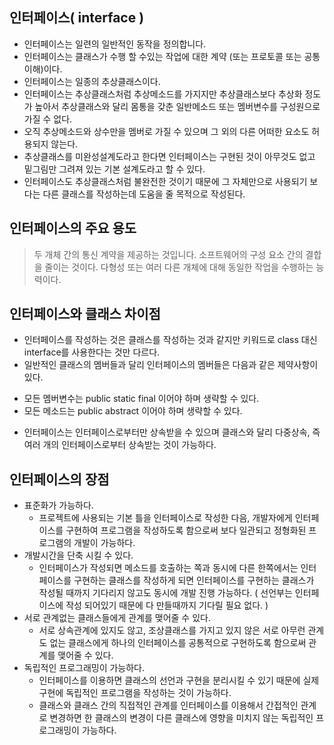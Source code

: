 ## 인터페이스( interface )

- 인터페이스는 일련의 일반적인 동작을 정의합니다. 
- 인터페이스는 클래스가 수행 할 수있는 작업에 대한 계약 (또는 프로토콜 또는 공통 이해)이다.
- 인터페이스는 일종의 추상클래스이다.
- 인터페이스는 추상클래스처럼 추상메소드를 가지지만 추상클래스보다 추상화 정도가 높아서 추상클래스와 달리 몸통을 갖춘 일반메소드 또는 멤버변수를 구성원으로 가질 수 없다.
- 오직 추상메소드와 상수만을 멤버로 가질 수 있으며 그 외의 다른 어떠한 요소도 허용되지 않는다.
- 추상클래스를 미완성설계도라고 한다면 인터페이스는 구현된 것이 아무것도 없고 밑그림만 그려져 있는 기본 설계도라고 할 수 있다.
- 인터페이스도 추상클래스처럼 불완전한 것이기 때문에 그 자체만으로 사용되기 보다는 다른 클래스를 작성하는데 도움을 줄 목적으로 작성된다.


## 인터페이스의 주요 용도

> 두 개체 간의 통신 계약을 제공하는 것입니다. 
> 소프트웨어의 구성 요소 간의 결합을 줄이는 것이다.
> 다형성 또는 여러 다른 개체에 대해 동일한 작업을 수행하는 능력이다.


## 인터페이스와 클래스 차이점

- 인터페이스를 작성하는 것은 클래스를 작성하는 것과 같지만 키워드로 class 대신 interface를 사용한다는 것만 다르다.
- 일반적인 클래스의 멤버들과 달리 인터페이스의 멤버들은 다음과 같은 제약사항이 있다.
 * 모든 멤버변수는 public static final 이어야 하며 생략할 수 있다.
 * 모든 메소드는 public abstract 이어야 하며 생략할 수 있다.
- 인터페이스는 인터페이스로부터만 상속받을 수 있으며 클래스와 달리 다중상속, 즉 여러 개의 인터페이스로부터 상속받는 것이 가능하다.


## 인터페이스의 장점

- 표준화가 가능하다.
  - 프로젝트에 사용되는 기본 틀을 인터페이스로 작성한 다음, 개발자에게 인터페이스를 구현하여 프로그램을 작성하도록 함으로써 보다 일관되고 정형화된 프로그램의 개발이 가능하다.
- 개발시간을 단축 시킬 수 있다.
  - 인터페이스가 작성되면 메소드를 호출하는 쪽과 동시에 다른 한쪽에서는 인터페이스를 구현하는 클래스를 작성하게 되면 인터페이스를 구현하는 클래스가 작성될 때까지 기다리지 않고도 동시에 개발 진행 가능하다.
  ( 선언부는 인터페이스에 작성 되어있기 때문에 다 만들때까지 기다릴 필요 없다. )
- 서로 관계없는 클래스들에게 관계를 맺어줄 수 있다.
  - 서로 상속관계에 있지도 않고, 조상클래스를 가지고 있지 않은 서로 아무런 관계도 없는 클래스에게 하나의 인터페이스를 공통적으로 구현하도록 함으로써 관계를 맺어줄 수 있다.
- 독립적인 프로그래밍이 가능하다.
  - 인터페이스를 이용하면 클래스의 선언과 구현을 분리시킬 수 있기 때문에 실제 구현에 독립적인 프로그램을 작성하는 것이 가능하다.
  - 클래스와 클래스 간의 직접적인 관계를 인터페이스를 이용해서 간접적인 관계로 변경하면 한 클래스의 변경이 다른 클래스에 영향을 미치지 않는 독립적인 프로그래밍이 가능하다.